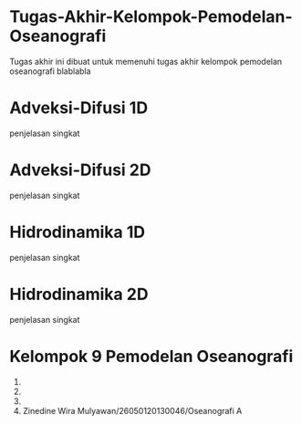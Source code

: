 # Tugas-Akhir-Kelompok-Pemodelan-Oseanografi
Tugas akhir ini dibuat untuk memenuhi tugas akhir kelompok pemodelan oseanografi blablabla




# **Adveksi-Difusi 1D**
penjelasan singkat


# **Adveksi-Difusi 2D**
penjelasan singkat


# **Hidrodinamika 1D**
penjelasan singkat



# **Hidrodinamika 2D**
penjelasan singkat


# **Kelompok 9 Pemodelan Oseanografi**
1.
2.
3.
4. Zinedine Wira Mulyawan/26050120130046/Oseanografi A
